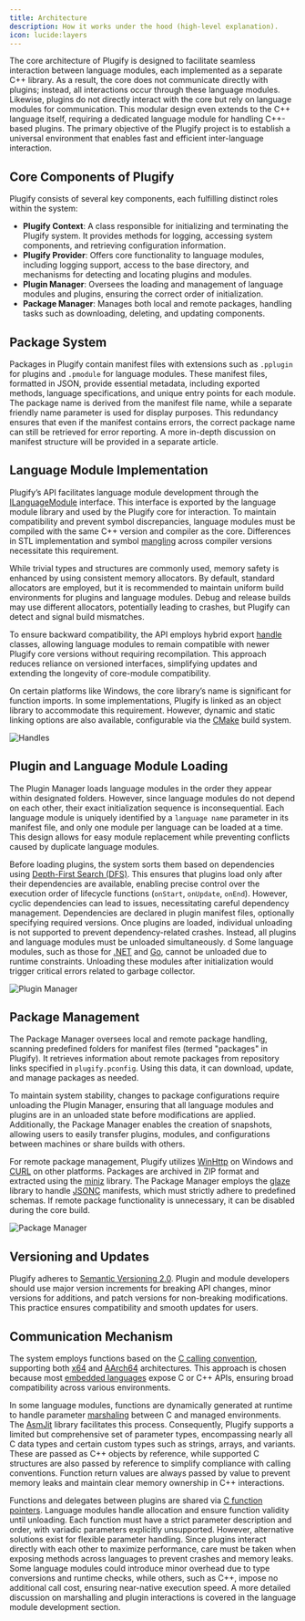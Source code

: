 ```yaml
---
title: Architecture
description: How it works under the hood (high-level explanation).
icon: lucide:layers
---
```


The core architecture of Plugify is designed to facilitate seamless interaction between language modules, each implemented as a separate C++ library. As a result, the core does not communicate directly with plugins; instead, all interactions occur through these language modules. Likewise, plugins do not directly interact with the core but rely on language modules for communication. This modular design even extends to the C++ language itself, requiring a dedicated language module for handling C++-based plugins. The primary objective of the Plugify project is to establish a universal environment that enables fast and efficient inter-language interaction.

## Core Components of Plugify

Plugify consists of several key components, each fulfilling distinct roles within the system:

- **Plugify Context**: A class responsible for initializing and terminating the Plugify system. It provides methods for logging, accessing system components, and retrieving configuration information.
- **Plugify Provider**: Offers core functionality to language modules, including logging support, access to the base directory, and mechanisms for detecting and locating plugins and modules.
- **Plugin Manager**: Oversees the loading and management of language modules and plugins, ensuring the correct order of initialization.
- **Package Manager**: Manages both local and remote packages, handling tasks such as downloading, deleting, and updating components.

## Package System

Packages in Plugify contain manifest files with extensions such as `.pplugin` for plugins and `.pmodule` for language modules. These manifest files, formatted in JSON, provide essential metadata, including exported methods, language specifications, and unique entry points for each module. The package name is derived from the manifest file name, while a separate friendly name parameter is used for display purposes. This redundancy ensures that even if the manifest contains errors, the correct package name can still be retrieved for error reporting. A more in-depth discussion on manifest structure will be provided in a separate article.

## Language Module Implementation

Plugify’s API facilitates language module development through the [ILanguageModule](https://raw.githubusercontent.com/untrustedmodders/plugify/refs/heads/main/include/plugify/language_module.hpp) interface. This interface is exported by the language module library and used by the Plugify core for interaction. To maintain compatibility and prevent symbol discrepancies, language modules must be compiled with the same C++ version and compiler as the core. Differences in STL implementation and symbol [mangling](https://en.wikipedia.org/wiki/Name_mangling) across compiler versions necessitate this requirement.

While trivial types and structures are commonly used, memory safety is enhanced by using consistent memory allocators. By default, standard allocators are employed, but it is recommended to maintain uniform build environments for plugins and language modules. Debug and release builds may use different allocators, potentially leading to crashes, but Plugify can detect and signal build mismatches.

To ensure backward compatibility, the API employs hybrid export [handle](https://en.wikipedia.org/wiki/Opaque_pointer) classes, allowing language modules to remain compatible with newer Plugify core versions without requiring recompilation. This approach reduces reliance on versioned interfaces, simplifying updates and extending the longevity of core-module compatibility.

On certain platforms like Windows, the core library’s name is significant for function imports. In some implementations, Plugify is linked as an object library to accommodate this requirement. However, dynamic and static linking options are also available, configurable via the [CMake](https://cmake.org/) build system.

![Handles](https://raw.githubusercontent.com/untrustedmodders/plugify/refs/heads/main/docs/umls/handles.svg)

## Plugin and Language Module Loading

The Plugin Manager loads language modules in the order they appear within designated folders. However, since language modules do not depend on each other, their exact initialization sequence is inconsequential. Each language module is uniquely identified by a `language name` parameter in its manifest file, and only one module per language can be loaded at a time. This design allows for easy module replacement while preventing conflicts caused by duplicate language modules.

Before loading plugins, the system sorts them based on dependencies using [Depth-First Search (DFS)](https://en.wikipedia.org/wiki/Depth-first_search). This ensures that plugins load only after their dependencies are available, enabling precise control over the execution order of lifecycle functions (`onStart`, `onUpdate`, `onEnd`). However, cyclic dependencies can lead to issues, necessitating careful dependency management. Dependencies are declared in plugin manifest files, optionally specifying required versions. Once plugins are loaded, individual unloading is not supported to prevent dependency-related crashes. Instead, all plugins and language modules must be unloaded simultaneously.
d
Some language modules, such as those for [.NET](https://github.com/dotnet/runtime/issues/70229) and [Go](https://github.com/golang/go/issues/32497), cannot be unloaded due to runtime constraints. Unloading these modules after initialization would trigger critical errors related to garbage collector.

![Plugin Manager](https://raw.githubusercontent.com/untrustedmodders/plugify/refs/heads/main/docs/umls/plugin_manager.svg)

## Package Management

The Package Manager oversees local and remote package handling, scanning predefined folders for manifest files (termed \"packages\" in Plugify). It retrieves information about remote packages from repository links specified in `plugify.pconfig`. Using this data, it can download, update, and manage packages as needed.

To maintain system stability, changes to package configurations require unloading the Plugin Manager, ensuring that all language modules and plugins are in an unloaded state before modifications are applied. Additionally, the Package Manager enables the creation of snapshots, allowing users to easily transfer plugins, modules, and configurations between machines or share builds with others.

For remote package management, Plugify utilizes [WinHttp](https://learn.microsoft.com/en-us/windows/win32/winhttp/winhttp-start-page) on Windows and [CURL](https://curl.se/) on other platforms. Packages are archived in ZIP format and extracted using the [miniz](https://github.com/richgel999/miniz) library. The Package Manager employs the [glaze](https://github.com/stephenberry/glaze) library to handle [JSONC](https://komkom.github.io/jsonc-playground/) manifests, which must strictly adhere to predefined schemas. If remote package functionality is unnecessary, it can be disabled during the core build.

![Package Manager](https://raw.githubusercontent.com/untrustedmodders/plugify/refs/heads/main/docs/umls/package_manager.svg)

## Versioning and Updates

Plugify adheres to [Semantic Versioning 2.0](https://semver.org/). Plugin and module developers should use major version increments for breaking API changes, minor versions for additions, and patch versions for non-breaking modifications. This practice ensures compatibility and smooth updates for users.

## Communication Mechanism
The system employs functions based on the [C calling convention](https://en.wikipedia.org/wiki/X86_calling_conventions#x86-64_calling_conventions), supporting both [x64](https://en.wikipedia.org/wiki/X86-64) and [AArch64](https://en.wikipedia.org/wiki/AArch64) architectures. This approach is chosen because most [embedded languages](https://github.com/dbohdan/embedded-scripting-languages) expose C or C++ APIs, ensuring broad compatibility across various environments.

In some language modules, functions are dynamically generated at runtime to handle parameter [marshaling](https://en.wikipedia.org/wiki/Marshalling_(computer_science)) between C and managed environments. The [AsmJit](https://asmjit.com/) library facilitates this process. Consequently, Plugify supports a limited but comprehensive set of parameter types, encompassing nearly all C data types and certain custom types such as strings, arrays, and variants. These are passed as C++ objects by reference, while supported C structures are also passed by reference to simplify compliance with calling conventions. Function return values are always passed by value to prevent memory leaks and maintain clear memory ownership in C++ interactions.

Functions and delegates between plugins are shared via [C function pointers](https://en.wikipedia.org/wiki/Function_pointer). Language modules handle allocation and ensure function validity until unloading. Each function must have a strict parameter description and order, with variadic parameters explicitly unsupported. However, alternative solutions exist for flexible parameter handling. Since plugins interact directly with each other to maximize performance, care must be taken when exposing methods across languages to prevent crashes and memory leaks. Some language modules could introduce minor overhead due to type conversions and runtime checks, while others, such as C++, impose no additional call cost, ensuring near-native execution speed. A more detailed discussion on marshalling and plugin interactions is covered in the language module development section.
